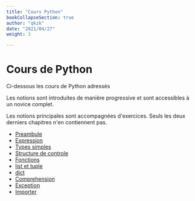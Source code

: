 ```yaml
---
title: "Cours Python"
bookCollapseSection: true
author: "qkzk"
date: "2021/04/27"
weight: 3

---
```


# Cours de Python

Ci-dessous les cours de Python adressés

Les notions sont introduites de manière progressive et sont accessibles à un
novice complet.

Les notions principales sont accompagnées d'exercices. Seuls les deux derniers
chapitres n'en contiennent pas.

* [Preambule](00_preambule)
* [Expression](01_expression)
* [Types simples](02_types_simples)
* [Structure de controle](03_structure_controle)
* [Fonctions](04_fonctions)
* [list et tuple](05_list_tuple)
* [dict](06_dict)
* [Comprehension](07_comprehension)
* [Exception](08_exception)
* [Importer](09_importer)


